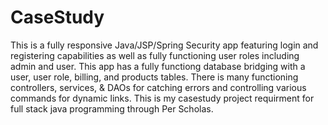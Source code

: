 # CaseStudy
This is a fully responsive Java/JSP/Spring Security app featuring login and registering capabilities as well as fully functioning user roles including admin and user.
This app has a fully functiong database bridging with a user, user role, billing, and products tables.
There is many functioning controllers, services, & DAOs for catching errors and controlling various commands for dynamic links.
This is my casestudy project requirment for full stack java programming through Per Scholas.
